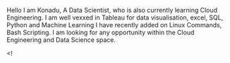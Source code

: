 Hello I am Konadu, A Data Scientist, who is also currently learning Cloud Engineering. 
I am well vexxed in Tableau for data visualisation, excel, SQL, Python and Machine Learning
I have recently added on Linux Commands, Bash Scripting. 
I am looking for any opportunity within the Cloud Engineering and Data Science space. 

<!
